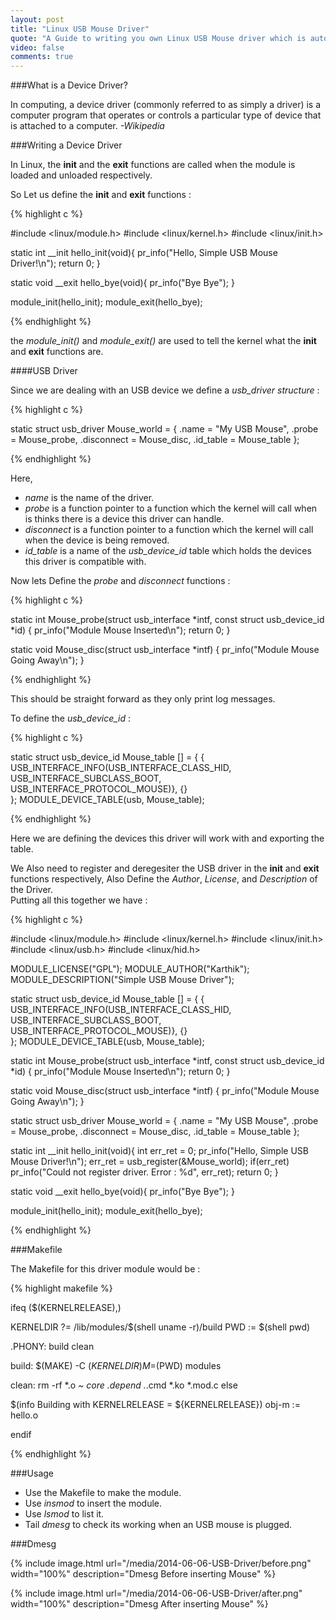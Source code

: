 ```yaml
---
layout: post
title: "Linux USB Mouse Driver"
quote: "A Guide to writing you own Linux USB Mouse driver which is automatically loaded when an USB mouse is plugged in."
video: false
comments: true
---
```


###What is a Device Driver?

In computing, a device driver (commonly referred to as simply a driver) is a computer program that operates or controls a particular type of device that is attached to a computer.
<cite> -Wikipedia </cite>

###Writing a Device Driver

In Linux, the **init** and the **exit** functions are called when the module is loaded and unloaded respectively.  

So Let us define the **init** and **exit** functions :

{% highlight c %}

#include <linux/module.h>
#include <linux/kernel.h>
#include <linux/init.h>

static int __init hello_init(void){
	pr_info("Hello, Simple USB Mouse Driver!\n");
	return 0;
}

static void __exit hello_bye(void){
	pr_info("Bye Bye");
}

module_init(hello_init);
module_exit(hello_bye);

{% endhighlight %}

the *module_init()* and *module_exit()* are used to tell the
kernel what the **init** and **exit** functions are.

####USB Driver

Since we are dealing with an USB device we define a *usb_driver structure* :

{% highlight c %}

static struct usb_driver Mouse_world = {
	.name = "My USB Mouse",
	.probe = Mouse_probe,
	.disconnect = Mouse_disc,
	.id_table = Mouse_table
};

{% endhighlight %}

Here,

- *name* is the name of the driver.
- *probe* is a function pointer to a function which the kernel will call when is thinks there is a device this driver can handle.
- *disconnect* is a function pointer to a function which the kernel will call when the device is being removed.
- *id_table* is a name of the *usb_device_id* table which holds the devices this driver is compatible with.

Now lets Define the *probe* and *disconnect* functions :

{% highlight c %}

static int Mouse_probe(struct usb_interface *intf,
		       const struct usb_device_id *id)
{
	pr_info("Module Mouse Inserted\n");
	return 0;
}

static void Mouse_disc(struct usb_interface *intf)
{
	pr_info("Module Mouse Going Away\n");
}

{% endhighlight %}

This should be straight forward as they only print log messages.

To define the *usb_device_id* :

{% highlight c %}

static struct usb_device_id Mouse_table [] = {
	{ USB_INTERFACE_INFO(USB_INTERFACE_CLASS_HID,
			     USB_INTERFACE_SUBCLASS_BOOT,
			     USB_INTERFACE_PROTOCOL_MOUSE)},
	{}	
};
MODULE_DEVICE_TABLE(usb, Mouse_table);

{% endhighlight %}

Here we are defining the devices this driver will work with and
exporting the table.

We Also need to register and deregesiter the USB driver in the
**init** and **exit** functions respectively, Also Define the *Author*, *License*, and *Description* of the Driver.  
Putting all this together we have :

{% highlight c %}

#include <linux/module.h>
#include <linux/kernel.h>
#include <linux/init.h>
#include <linux/usb.h>
#include <linux/hid.h>

MODULE_LICENSE("GPL");
MODULE_AUTHOR("Karthik");
MODULE_DESCRIPTION("Simple USB Mouse Driver");

static struct usb_device_id Mouse_table [] = {
	{ USB_INTERFACE_INFO(USB_INTERFACE_CLASS_HID,
			     USB_INTERFACE_SUBCLASS_BOOT,
			     USB_INTERFACE_PROTOCOL_MOUSE)},
	{}	
};
MODULE_DEVICE_TABLE(usb, Mouse_table);

static int Mouse_probe(struct usb_interface *intf,
		       const struct usb_device_id *id)
{
	pr_info("Module Mouse Inserted\n");
	return 0;
}

static void Mouse_disc(struct usb_interface *intf)
{
	pr_info("Module Mouse Going Away\n");
}

static struct usb_driver Mouse_world = {
	.name = "My USB Mouse",
	.probe = Mouse_probe,
	.disconnect = Mouse_disc,
	.id_table = Mouse_table
};

static int __init hello_init(void){
    int err_ret = 0;
	pr_info("Hello, Simple USB Mouse Driver!\n");
	err_ret = usb_register(&Mouse_world);
	if(err_ret)
		pr_info("Could not register driver. Error : %d",
			 err_ret);
	return 0;
}

static void __exit hello_bye(void){
	pr_info("Bye Bye");
}

module_init(hello_init);
module_exit(hello_bye);


{% endhighlight %}

###Makefile

The Makefile for this driver module would be :

{% highlight makefile %}

ifeq ($(KERNELRELEASE),)  

KERNELDIR ?= /lib/modules/$(shell uname -r)/build 
PWD := $(shell pwd)  

.PHONY: build clean  

build:
	$(MAKE) -C $(KERNELDIR) M=$(PWD) modules  

clean:
	rm -rf *.o *~ core .depend .*.cmd *.ko *.mod.c 
else  

$(info Building with KERNELRELEASE = ${KERNELRELEASE}) 
obj-m :=    hello.o  

endif

{% endhighlight %}

###Usage

- Use the Makefile to make the module.
- Use *insmod* to insert the module.
- Use *lsmod* to list it.
- Tail *dmesg* to check its working when an USB mouse is plugged.

###Dmesg 

{% include image.html url="/media/2014-06-06-USB-Driver/before.png" width="100%" description="Dmesg Before inserting Mouse" %}

{% include image.html url="/media/2014-06-06-USB-Driver/after.png" width="100%" description="Dmesg After inserting Mouse" %}

